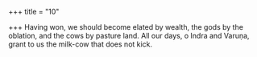 +++
title = "10"

+++
Having won, we should become elated by wealth, the gods by the  oblation, and the cows by pasture land.
All our days, o Indra and Varuṇa, grant to us the milk-cow that does  not kick.